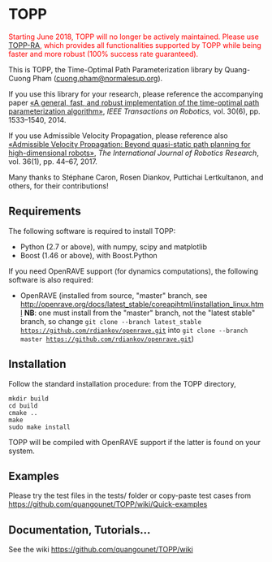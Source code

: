 TOPP
====

<span style="color:red">Starting June 2018, TOPP will no longer be actively maintained. Please use [TOPP-RA](https://github.com/hungpham2511/toppra), which provides all functionalities supported by TOPP while being faster and more robust (100% success rate guaranteed).</span>

This is TOPP, the Time-Optimal Path Parameterization library by Quang-Cuong Pham (cuong.pham@normalesup.org).

If you use this library for your research, please reference the accompanying paper [«A general, fast, and robust implementation of the time-optimal path parameterization algorithm»](http://ieeexplore.ieee.org/document/6895310/), *IEEE Transactions on Robotics*, vol. 30(6), pp. 1533–1540, 2014.

If you use Admissible Velocity Propagation, please reference also [«Admissible Velocity Propagation: Beyond quasi-static path planning for high-dimensional robots»](http://journals.sagepub.com/doi/full/10.1177/0278364916675419), *The International Journal of Robotics Research*, vol. 36(1), pp. 44–67, 2017.

Many thanks to Stéphane Caron, Rosen Diankov, Puttichai Lertkultanon, and others, for their contributions!

Requirements 
------------

The following software is required to install TOPP:

- Python (2.7 or above), with numpy, scipy and matplotlib
- Boost (1.46 or above), with Boost.Python

If you need OpenRAVE support (for dynamics computations), the following software is also required:

- OpenRAVE (installed from source, "master" branch, see http://openrave.org/docs/latest_stable/coreapihtml/installation_linux.html **NB**: one must install from the "master" branch, not the "latest stable" branch, so change <code>git clone --branch latest_stable https://github.com/rdiankov/openrave.git</code> into <code>git clone --branch master https://github.com/rdiankov/openrave.git</code>)

Installation
------------

Follow the standard installation procedure: from the TOPP directory,
  
    mkdir build
    cd build
    cmake ..
    make
    sudo make install

TOPP will be compiled with OpenRAVE support if the latter is found on your system.

Examples
--------

Please try the test files in the tests/ folder or copy-paste test cases from https://github.com/quangounet/TOPP/wiki/Quick-examples

Documentation, Tutorials...
---------------------------

See the wiki https://github.com/quangounet/TOPP/wiki

